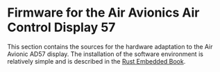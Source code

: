Firmware for the Air Avionics Air Control Display 57
====================================================

This section contains the sources for the hardware adaptation to the Air Avionic AD57 display. The installation of the software environment is relatively simple and is described in the [Rust Embedded Book](https://docs.rust-embedded.org/book).
